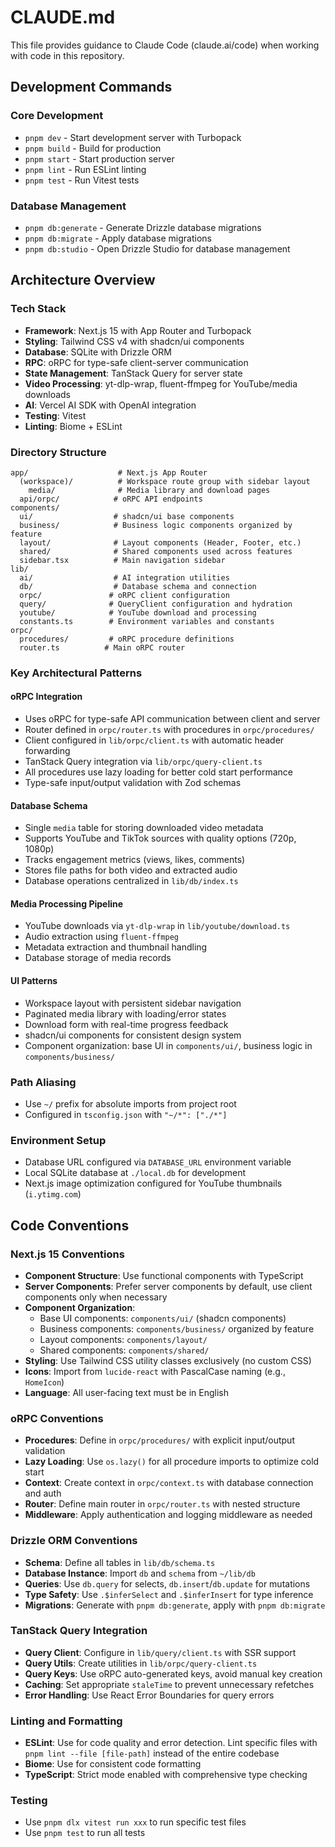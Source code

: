 # CLAUDE.md

This file provides guidance to Claude Code (claude.ai/code) when working with code in this repository.

## Development Commands

### Core Development
- `pnpm dev` - Start development server with Turbopack
- `pnpm build` - Build for production
- `pnpm start` - Start production server
- `pnpm lint` - Run ESLint linting
- `pnpm test` - Run Vitest tests

### Database Management
- `pnpm db:generate` - Generate Drizzle database migrations
- `pnpm db:migrate` - Apply database migrations
- `pnpm db:studio` - Open Drizzle Studio for database management

## Architecture Overview

### Tech Stack
- **Framework**: Next.js 15 with App Router and Turbopack
- **Styling**: Tailwind CSS v4 with shadcn/ui components
- **Database**: SQLite with Drizzle ORM
- **RPC**: oRPC for type-safe client-server communication
- **State Management**: TanStack Query for server state
- **Video Processing**: yt-dlp-wrap, fluent-ffmpeg for YouTube/media downloads
- **AI**: Vercel AI SDK with OpenAI integration
- **Testing**: Vitest
- **Linting**: Biome + ESLint

### Directory Structure
```
app/                    # Next.js App Router
  (workspace)/          # Workspace route group with sidebar layout
    media/              # Media library and download pages
  api/orpc/            # oRPC API endpoints
components/
  ui/                  # shadcn/ui base components
  business/            # Business logic components organized by feature
  layout/              # Layout components (Header, Footer, etc.)
  shared/              # Shared components used across features
  sidebar.tsx          # Main navigation sidebar
lib/
  ai/                  # AI integration utilities
  db/                  # Database schema and connection
  orpc/               # oRPC client configuration
  query/              # QueryClient configuration and hydration
  youtube/            # YouTube download and processing
  constants.ts        # Environment variables and constants
orpc/
  procedures/         # oRPC procedure definitions
  router.ts          # Main oRPC router
```

### Key Architectural Patterns

#### oRPC Integration
- Uses oRPC for type-safe API communication between client and server
- Router defined in `orpc/router.ts` with procedures in `orpc/procedures/`
- Client configured in `lib/orpc/client.ts` with automatic header forwarding
- TanStack Query integration via `lib/orpc/query-client.ts`
- All procedures use lazy loading for better cold start performance
- Type-safe input/output validation with Zod schemas

#### Database Schema
- Single `media` table for storing downloaded video metadata
- Supports YouTube and TikTok sources with quality options (720p, 1080p)
- Tracks engagement metrics (views, likes, comments)
- Stores file paths for both video and extracted audio
- Database operations centralized in `lib/db/index.ts`

#### Media Processing Pipeline
- YouTube downloads via `yt-dlp-wrap` in `lib/youtube/download.ts`
- Audio extraction using `fluent-ffmpeg`
- Metadata extraction and thumbnail handling
- Database storage of media records

#### UI Patterns
- Workspace layout with persistent sidebar navigation
- Paginated media library with loading/error states
- Download form with real-time progress feedback
- shadcn/ui components for consistent design system
- Component organization: base UI in `components/ui/`, business logic in `components/business/`

### Path Aliasing
- Use `~/` prefix for absolute imports from project root
- Configured in `tsconfig.json` with `"~/*": ["./*"]`

### Environment Setup
- Database URL configured via `DATABASE_URL` environment variable
- Local SQLite database at `./local.db` for development
- Next.js image optimization configured for YouTube thumbnails (`i.ytimg.com`)

## Code Conventions

### Next.js 15 Conventions
- **Component Structure**: Use functional components with TypeScript
- **Server Components**: Prefer server components by default, use client components only when necessary
- **Component Organization**:
  - Base UI components: `components/ui/` (shadcn components)
  - Business components: `components/business/` organized by feature
  - Layout components: `components/layout/`
  - Shared components: `components/shared/`
- **Styling**: Use Tailwind CSS utility classes exclusively (no custom CSS)
- **Icons**: Import from `lucide-react` with PascalCase naming (e.g., `HomeIcon`)
- **Language**: All user-facing text must be in English

### oRPC Conventions
- **Procedures**: Define in `orpc/procedures/` with explicit input/output validation
- **Lazy Loading**: Use `os.lazy()` for all procedure imports to optimize cold start
- **Context**: Create context in `orpc/context.ts` with database connection and auth
- **Router**: Define main router in `orpc/router.ts` with nested structure
- **Middleware**: Apply authentication and logging middleware as needed

### Drizzle ORM Conventions
- **Schema**: Define all tables in `lib/db/schema.ts`
- **Database Instance**: Import `db` and `schema` from `~/lib/db`
- **Queries**: Use `db.query` for selects, `db.insert`/`db.update` for mutations
- **Type Safety**: Use `.$inferSelect` and `.$inferInsert` for type inference
- **Migrations**: Generate with `pnpm db:generate`, apply with `pnpm db:migrate`

### TanStack Query Integration
- **Query Client**: Configure in `lib/query/client.ts` with SSR support
- **Query Utils**: Create utilities in `lib/orpc/query-client.ts`
- **Query Keys**: Use oRPC auto-generated keys, avoid manual key creation
- **Caching**: Set appropriate `staleTime` to prevent unnecessary refetches
- **Error Handling**: Use React Error Boundaries for query errors

### Linting and Formatting
- **ESLint**: Use for code quality and error detection. Lint specific files with `pnpm lint --file [file-path]` instead of the entire codebase
- **Biome**: Use for consistent code formatting
- **TypeScript**: Strict mode enabled with comprehensive type checking

### Testing
- Use `pnpm dlx vitest run xxx` to run specific test files
- Use `pnpm test` to run all tests